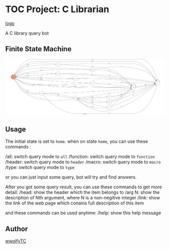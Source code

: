 # TOC Project: C Librarian
[logo](./img/CLlogo.png)

A C library query bot

## Finite State Machine
![fsm](./img/fsm.png)

## Usage
The initial state is set to `home`.
when on state `home`, you can use these commands :

/all: switch query mode to `all`
/function: switch query mode to `function`
/header: switch query mode to `header`
/macro: switch query mode to `macro`
/type: switch query mode to `type`


or you can just input some query, bot will try and find answers.

After you got some query result, you can use these commands to get more detail:
/head: show the header which the item belongs to
/arg N: show the description of Nth argument, where N is a non-negitive integer
/link: show the link of the web page which conains full description of this item

and these commands can be used anytime:
/help: show this help message

## Author
[wwolfyTC](https://github.com/wwolfyTC)
